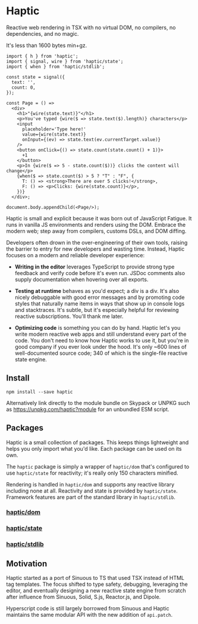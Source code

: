 # Haptic

Reactive web rendering in TSX with no virtual DOM, no compilers, no
dependencies, and no magic.

It's less than 1600 bytes min+gz.

```tsx
import { h } from 'haptic';
import { signal, wire } from 'haptic/state';
import { when } from 'haptic/stdlib';

const state = signal({
  text: '',
  count: 0,
});

const Page = () =>
  <div>
    <h1>"{wire(state.text)}"</h1>
    <p>You've typed {wire($ => state.text($).length)} characters</p>
    <input
      placeholder='Type here!'
      value={wire(state.text)}
      onInput={(ev) => state.text(ev.currentTarget.value)}
    />
    <button onClick={() => state.count(state.count() + 1)}>
      +1
    </button>
    <p>In {wire($ => 5 - state.count($))} clicks the content will change</p>
    {when($ => state.count($) > 5 ? "T" : "F", {
      T: () => <strong>There are over 5 clicks!</strong>,
      F: () => <p>Clicks: {wire(state.count)}</p>,
    })}
  </div>;

document.body.appendChild(<Page/>);
```

Haptic is small and explicit because it was born out of JavaScript Fatigue. It
runs in vanilla JS environments and renders using the DOM. Embrace the modern
web; step away from compilers, customs DSLs, and DOM diffing.

Developers often drown in the over-engineering of their own tools, raising the
barrier to entry for new developers and wasting time. Instead, Haptic focuses on
a modern and reliable developer experience:

- __Writing in the editor__ leverages TypeScript to provide strong type feedback
  and verify code before it's even run. JSDoc comments also supply documentation
  when hovering over all exports.

- __Testing at runtime__ behaves as you'd expect; a div is a div. It's also
  nicely debuggable with good error messages and by promoting code styles that
  naturally name items in ways that show up in console logs and stacktraces.
  It's subtle, but it's especially helpful for reviewing reactive subscriptions.
  You'll thank me later.

- __Optimizing code__ is something you can do by hand. Haptic let's you write
  modern reactive web apps and still understand every part of the code. You
  don't need to know how Haptic works to use it, but you're in good company if
  you ever look under the hood. It's only ~600 lines of well-documented source
  code; 340 of which is the single-file reactive state engine.

## Install

```
npm install --save haptic
```

Alternatively link directly to the module bundle on Skypack or UNPKG such as
https://unpkg.com/haptic?module for an unbundled ESM script.

## Packages

Haptic is a small collection of packages. This keeps things lightweight and
helps you only import what you'd like. Each package can be used on its own.

The `haptic` package is simply a wrapper of `haptic/dom` that's configured to
use `haptic/state` for reactivity; it's really only 150 characters minified.

Rendering is handled in `haptic/dom` and supports any reactive library including
none at all. Reactivity and state is provided by `haptic/state`. Framework
features are part of the standard library in `haptic/stdlib`.

### [haptic/dom](./src/dom/readme.md)

### [haptic/state](./src/state/readme.md)

### [haptic/stdlib](./src/stdlib/readme.md)

## Motivation

Haptic started as a port of Sinuous to TS that used TSX instead of HTML tag
templates. The focus shifted to type safety, debugging, leveraging the editor,
and eventually designing a new reactive state engine from scratch after
influence from Sinuous, Solid, S.js, Reactor.js, and Dipole.

Hyperscript code is still largely borrowed from Sinuous and Haptic maintains the
same modular API with the new addition of `api.patch`.

